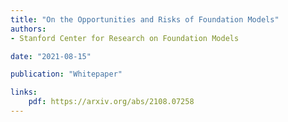 ```yaml
---
title: "On the Opportunities and Risks of Foundation Models"
authors:
- Stanford Center for Research on Foundation Models

date: "2021-08-15"

publication: "Whitepaper"

links:
    pdf: https://arxiv.org/abs/2108.07258
---
```


